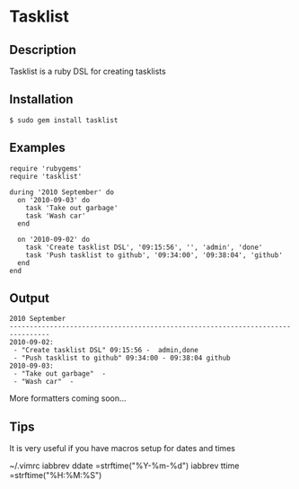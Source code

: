 Tasklist
========

Description
-----------
Tasklist is a ruby DSL for creating tasklists

Installation
------------
    $ sudo gem install tasklist

Examples
--------
    require 'rubygems'
    require 'tasklist'

    during '2010 September' do 
      on '2010-09-03' do 
        task 'Take out garbage'
        task 'Wash car'
      end

      on '2010-09-02' do 
        task 'Create tasklist DSL', '09:15:56', '', 'admin', 'done'
        task 'Push tasklist to github', '09:34:00', '09:38:04', 'github'
      end
    end

Output
------
    2010 September
    --------------------------------------------------------------------------------
    2010-09-02:
     - "Create tasklist DSL" 09:15:56 -  admin,done
     - "Push tasklist to github" 09:34:00 - 09:38:04 github
    2010-09-03:
     - "Take out garbage"  -  
     - "Wash car"  -  

More formatters coming soon...

Tips
---
It is very useful if you have macros setup for dates and times

~/.vimrc
    iabbrev <buffer> ddate <C-R>=strftime("%Y-%m-%d")<CR>
    iabbrev <buffer> ttime <C-R>=strftime("%H:%M:%S")<CR>

